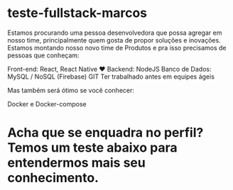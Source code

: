 # teste-fullstack-marcos

Estamos procurando uma pessoa desenvolvedora que possa agregar em nosso time, principalmente quem gosta de propor soluções e inovações. Estamos montando nosso novo time de Produtos e pra isso precisamos de pessoas que conheçam:

Front-end: React, React Native ♥️
Backend: NodeJS
Banco de Dados: MySQL / NoSQL (Firebase)
GIT
Ter trabalhado antes em equipes ágeis

Mas também será ótimo se você conhecer:

Docker e Docker-compose

# Acha que se enquadra no perfil? Temos um teste abaixo para entendermos mais seu conhecimento.

